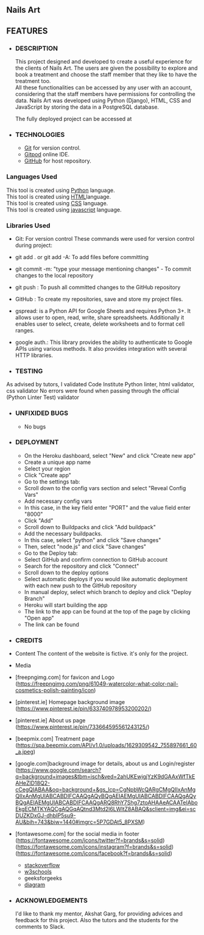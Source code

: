 ## **Nails Art** ##

## **FEATURES**
- ### **DESCRIPTION**
  
  This project designed and developed to create a useful experience for the clients of Nails Art. The users are given the possibility to explore and book a treatment and choose the staff member that they like to have the treatment too. <br>
  All these functionalities can be accessed by any user with an account, considering that the staff members have permissions for controlling the data.
  Nails Art was developed using Python (Django), HTML, CSS and JavaScript by storing the data in a PostgreSQL database.
  
  The fully deployed project can be accessed at

- ### **TECHNOLOGIES**

  - [Git](https://git-scm.com/) for version control.
  - [Gitpod](https://www.gitpod.io/) online IDE.
  - [GitHub](https://github.com/) for host repository.


### **Languages Used**

  This tool is created using [Python](https://en.wikipedia.org/wiki/Python_programming_language)
 language. <br>
 This tool is created using [HTML](https://en.wikipedia.org/wiki/HTML)language.<br>
 This tool is created using [CSS](<https://en.wikipedia.org/wiki/CSS>)
 language. <br>
 This tool is created using [javascript](https://en.wikipedia.org/wiki/JavaScript)
 language.

### **Libraries Used**

- Git: For version control These commands were used for version control during project:
- git add . or git add -A: To add files before committing
- git commit -m: "type your message mentioning changes" - To commit changes to the local repository
- git push : To push all committed changes to the GitHub repository
- GitHub : To create my repositories, save and store my project files.
- gspread:  is a Python API for Google Sheets and requires Python 3+. It allows user to open, read, write, share spreadsheets. Additionally it enables user to select, create, delete worksheets and to format cell ranges.
- google auth.: This library provides the ability to authenticate to Google APIs using various methods. It also provides integration with several HTTP libraries.

- ### **TESTING**

As advised by tutors, I validated Code Institute Python linter, html validator, css validator
 No errors were found when passing through the official (Python Linter Test) validator

- ### **UNFIXIDED BUGS**
  - No bugs

- ### **DEPLOYMENT**
  - On the Heroku dashboard, select "New" and click "Create new app"
  - Create a unique app name
  - Select your region
  - Click "Create app"
  - Go to the settings tab:
  - Scroll down to the config vars section and select "Reveal Config Vars"
  - Add necessary config vars
  - In this case, in the key field enter "PORT" and the value field enter "8000"
  - Click "Add"
  - Scroll down to Buildpacks and click "Add buildpack"
  - Add the necessary buildpacks.
  - In this case, select "python" and click "Save changes"
  - Then, select "node.js" and click "Save changes"
  - Go to the Deploy tab:
  - Select GitHub and confirm connection to GitHub account
  - Search for the repository and click "Connect"
  - Scroll down to the deploy options
  - Select automatic deploys if you would like automatic deployment with each new push to the GitHub    repository
  - In manual deploy, select which branch to deploy and click "Deploy Branch"
  - Heroku will start building the app
  - The link to the app can be found at the top of the page by clicking "Open app"
  - The link can be found

- ### **CREDITS**

- Content
  The content of the website is fictive. it's only for the project.
  
- Media
- [freepngimg.com] for favicon and Logo (<https://freepngimg.com/png/61049-watercolor-what-color-nail-cosmetics-polish-painting/icon>)
- [pinterest.ie] Homepage background image (<https://www.pinterest.ie/pin/633740978953200202/>)
- [pinterest.ie] About us page (<https://www.pinterest.ie/pin/733664595561243125/>)
- [beepmix.com] Treatment page (https://spa.beepmix.com/API/v1.0/uploads/1629309542_755897661_60_a.jpeg)
- [google.com]background image for details, about us and Login/register
(<https://www.google.com/search?q=background+images&tbm=isch&ved=2ahUKEwjgjYzK9dGAAxWfTkEAHeZlD18Q2-cCegQIABAA&oq=background+&gs_lcp=CgNpbWcQARgCMgQIIxAnMgQIIxAnMgUIABCABDIFCAAQgAQyBQgAEIAEMgUIABCABDIFCAAQgAQyBQgAEIAEMgUIABCABDIFCAAQgARQ8RhY7Shg7ztoAHAAeACAATeIAboEkgECMTKYAQCgAQGqAQtnd3Mtd2l6LWltZ8ABAQ&sclient=img&ei=scDUZKDxGJ-dhbIP5su9-AU&bih=743&biw=1440#imgrc=5P7GDAt5_8PXSM>)
- [fontawesome.com] for the social media in footer (<https://fontawesome.com/icons/twitter?f=brands&s=solid>)
(<https://fontawesome.com/icons/instagram?f=brands&s=solid>)
(<https://fontawesome.com/icons/facebook?f=brands&s=solid>)



  - [stackoverflow](https://stackoverflow.com/)
  - [w3schools](https://www.w3schools.com/)
  - geeksforgeeks
  - [diagram](https://app.diagrams.net/)

- ### **ACKNOWLEDGEMENTS**

     I'd like to thank my mentor, Akshat Garg, for providing advices and feedback for this project. Also the tutors and the students for the comments to Slack.
   
 

